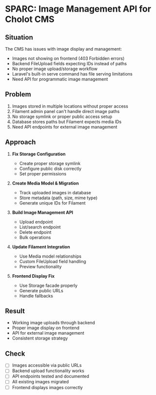 # SPARC: Image Management API for Cholot CMS

## Situation
The CMS has issues with image display and management:
- Images not showing on frontend (403 Forbidden errors)
- Backend FileUpload fields expecting IDs instead of paths
- No proper image upload/storage workflow
- Laravel's built-in serve command has file serving limitations
- Need API for programmatic image management

## Problem
1. Images stored in multiple locations without proper access
2. Filament admin panel can't handle direct image paths
3. No storage symlink or proper public access setup
4. Database stores paths but Filament expects media IDs
5. Need API endpoints for external image management

## Approach
1. **Fix Storage Configuration**
   - Create proper storage symlink
   - Configure public disk correctly
   - Set proper permissions

2. **Create Media Model & Migration**
   - Track uploaded images in database
   - Store metadata (path, size, mime type)
   - Generate unique IDs for Filament

3. **Build Image Management API**
   - Upload endpoint
   - List/search endpoint
   - Delete endpoint
   - Bulk operations

4. **Update Filament Integration**
   - Use Media model relationships
   - Custom FileUpload field handling
   - Preview functionality

5. **Frontend Display Fix**
   - Use Storage facade properly
   - Generate public URLs
   - Handle fallbacks

## Result
- Working image uploads through backend
- Proper image display on frontend
- API for external image management
- Consistent storage strategy

## Check
- [ ] Images accessible via public URLs
- [ ] Backend upload functionality works
- [ ] API endpoints tested and documented
- [ ] All existing images migrated
- [ ] Frontend displays images correctly